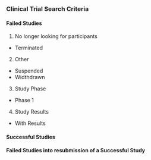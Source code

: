 ### Clinical Trial Search Criteria
#### Failed Studies 
1) No longer looking for participants
* Terminated
2) Other 
* Suspended
* Widthdrawn
3) Study Phase 
* Phase 1
4) Study Results 
* With Results 


#### Successful Studies 





#### Failed Studies into resubmission of a Successful Study